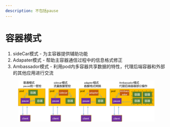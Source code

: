 ```yaml
---
description: 不包括pause
---
```


# 容器模式

1. sideCar模式 - 为主容器提供辅助功能&#x20;
2. Adapater模式 - 帮助主容器通信过程中的信息格式修正&#x20;
3. Ambassador模式 - 利用pod内多容器共享数据的特性，代理后端容器和外部的其他应用进行交流

<figure><img src="../../../../../.gitbook/assets/image (3) (1) (1) (1) (1) (1) (1).png" alt=""><figcaption></figcaption></figure>
